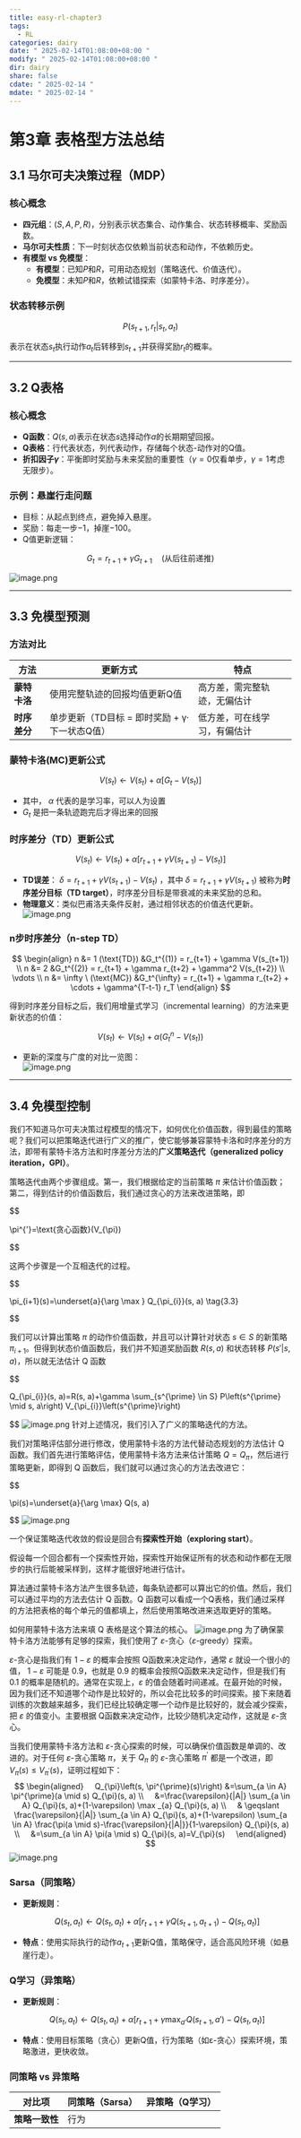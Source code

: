 ```yaml
---
title: easy-rl-chapter3
tags:
  - RL
categories: dairy
date: " 2025-02-14T01:08:00+08:00 "
modify: " 2025-02-14T01:08:00+08:00 "
dir: dairy
share: false
cdate: " 2025-02-14 "
mdate: " 2025-02-14 "
---
```


# 第3章 表格型方法总结

## 3.1 马尔可夫决策过程（MDP）

### 核心概念

- **四元组**：$(S, A, P, R)$，分别表示状态集合、动作集合、状态转移概率、奖励函数。
- **马尔可夫性质**：下一时刻状态仅依赖当前状态和动作，不依赖历史。
- **有模型 vs 免模型**：
  - **有模型**：已知$P$和$R$，可用动态规划（策略迭代、价值迭代）。
  - **免模型**：未知$P$和$R$，依赖试错探索（如蒙特卡洛、时序差分）。

### 状态转移示例

$$
P(s_{t+1}, r_t | s_t, a_t)
$$

表示在状态$s_t$执行动作$a_t$后转移到$s_{t+1}$并获得奖励$r_t$的概率。

---

## 3.2 Q表格

### 核心概念

- **Q函数**：$Q(s, a)$表示在状态$s$选择动作$a$的长期期望回报。
- **Q表格**：行代表状态，列代表动作，存储每个状态-动作对的Q值。
- **折扣因子$\gamma$**：平衡即时奖励与未来奖励的重要性（$\gamma=0$仅看单步，$\gamma=1$考虑无限步）。

### 示例：悬崖行走问题

- 目标：从起点到终点，避免掉入悬崖。
- 奖励：每走一步$-1$，掉崖$-100$。
- Q值更新逻辑：

$$
  G_t = r_{t+1} + \gamma G_{t+1} \quad (\text{从后往前递推})
$$

![image.png](https://raw.githubusercontent.com/Tendourisu/images/master/202502171831301.png)

---

## 3.3 免模型预测

### 方法对比

| **方法**       | **更新方式**                          | **特点**                               |
|----------------|--------------------------------------|----------------------------------------|
| **蒙特卡洛**   | 使用完整轨迹的回报均值更新Q值          | 高方差，需完整轨迹，无偏估计           |
| **时序差分**   | 单步更新（TD目标 = 即时奖励 + γ·下一状态Q值） | 低方差，可在线学习，有偏估计           |

### 蒙特卡洛(MC)更新公式

$$
V(s_t) \leftarrow V(s_t) + \alpha \left[ G_{t} - V(s_t) \right]
$$

- 其中， $\alpha$ 代表的是学习率，可以人为设置
- $G_t$ 是把一条轨迹跑完后才得出来的回报

### 时序差分（TD）更新公式

$$
V(s_t) \leftarrow V(s_t) + \alpha \left[ r_{t+1} + \gamma V(s_{t+1}) - V(s_t) \right]
$$

- **TD误差**： $\delta = r_{t+1} + \gamma V(s_{t+1}) - V(s_t)$ ，其中 $\delta = r_{t+1} + \gamma V(s_{t+1})$ 被称为**时序差分目标（TD target）**，时序差分目标是带衰减的未来奖励的总和。
- **物理意义**：类似巴甫洛夫条件反射，通过相邻状态的价值迭代更新。  
![image.png](https://raw.githubusercontent.com/Tendourisu/images/master/202502171835268.png)

### n步时序差分（n-step TD）

$$
\begin{align}
n &= 1  (\text{TD})  &G_t^{(1)} = r_{t+1} + \gamma V(s_{t+1}) \\
n &= 2  &G_t^{(2)} = r_{t+1} + \gamma r_{t+2} + \gamma^2 V(s_{t+2}) \\
\vdots \\
n &= \infty \ (\text{MC}) &G_t^{\infty} = r_{t+1} + \gamma r_{t+2} + \cdots + \gamma^{T-t-1} r_T
\end{align}
$$

得到时序差分目标之后，我们用增量式学习（incremental learning）的方法来更新状态的价值：

$$
V(s_{t})←V(s_{t})+α(G_{t}^n−V(s_{t}))
$$

- 更新的深度与广度的对比一览图：  
![image.png](https://raw.githubusercontent.com/Tendourisu/images/master/202502171943746.png)

---

## 3.4 免模型控制
我们不知道马尔可夫决策过程模型的情况下，如何优化价值函数，得到最佳的策略呢？我们可以把策略迭代进行广义的推广，使它能够兼容蒙特卡洛和时序差分的方法，即带有蒙特卡洛方法和时序差分方法的**广义策略迭代（generalized policy iteration，GPI）**。

  

策略迭代由两个步骤组成。第一，我们根据给定的当前策略 $\pi$ 来估计价值函数；第二，得到估计的价值函数后，我们通过贪心的方法来改进策略，即

$$

\pi^{'}=\text{贪心函数}(V_{\pi})

$$

  

这两个步骤是一个互相迭代的过程。

  

$$

\pi_{i+1}(s)=\underset{a}{\arg \max } Q_{\pi_{i}}(s, a) \tag{3.3}

$$

  

我们可以计算出策略 $\pi$ 的动作价值函数，并且可以计算针对状态 $s \in S$ 的新策略 $\pi_{i+1}$。但得到状态价值函数后，我们并不知道奖励函数 $R(s,a)$ 和状态转移 $P(s'|s,a)$，所以就无法估计 Q 函数

$$

Q_{\pi_{i}}(s, a)=R(s, a)+\gamma \sum_{s^{\prime} \in S} P\left(s^{\prime} \mid s, a\right) V_{\pi_{i}}\left(s^{\prime}\right)

$$
![image.png](https://raw.githubusercontent.com/Tendourisu/images/master/202502172031776.png)
针对上述情况，我们引入了广义的策略迭代的方法。

我们对策略评估部分进行修改，使用蒙特卡洛的方法代替动态规划的方法估计 Q 函数。我们首先进行策略评估，使用蒙特卡洛方法来估计策略 $Q=Q_{\pi}$，然后进行策略更新，即得到 Q 函数后，我们就可以通过贪心的方法去改进它：

$$

\pi(s)=\underset{a}{\arg \max} Q(s, a)

$$
![image.png](https://raw.githubusercontent.com/Tendourisu/images/master/202502172031506.png)


一个保证策略迭代收敛的假设是回合有**探索性开始（exploring start）**。

假设每一个回合都有一个探索性开始，探索性开始保证所有的状态和动作都在无限步的执行后能被采样到，这样才能很好地进行估计。

算法通过蒙特卡洛方法产生很多轨迹，每条轨迹都可以算出它的价值。然后，我们可以通过平均的方法去估计 Q 函数。Q 函数可以看成一个Q表格，我们通过采样的方法把表格的每个单元的值都填上，然后使用策略改进来选取更好的策略。

如何用蒙特卡洛方法来填 Q 表格是这个算法的核心。
![image.png](https://raw.githubusercontent.com/Tendourisu/images/master/202502172032485.png)
为了确保蒙特卡洛方法能够有足够的探索，我们使用了 $\varepsilon$-贪心（$\varepsilon\text{-greedy}$）探索。

$\varepsilon$-贪心是指我们有 $1-\varepsilon$ 的概率会按照 Q函数来决定动作，通常 $\varepsilon$ 就设一个很小的值， $1-\varepsilon$ 可能是 0.9，也就是 0.9 的概率会按照Q函数来决定动作，但是我们有 0.1 的概率是随机的。通常在实现上，$\varepsilon$ 的值会随着时间递减。在最开始的时候，因为我们还不知道哪个动作是比较好的，所以会花比较多的时间探索。接下来随着训练的次数越来越多，我们已经比较确定哪一个动作是比较好的，就会减少探索，把 $\varepsilon$ 的值变小。主要根据 Q函数来决定动作，比较少随机决定动作，这就是 $\varepsilon$-贪心。

当我们使用蒙特卡洛方法和 $\varepsilon$-贪心探索的时候，可以确保价值函数是单调的、改进的。对于任何 $\varepsilon$-贪心策略 $\pi$，关于 $Q_{\pi}$ 的 $\varepsilon$-贪心策略 $\pi^{\prime}$ 都是一个改进，即 $V_{\pi}(s) \leqslant V_{\pi^{\prime}}(s)$，证明过程如下：
$$
\begin{aligned}
    Q_{\pi}\left(s, \pi^{\prime}(s)\right) &=\sum_{a \in A} \pi^{\prime}(a \mid s) Q_{\pi}(s, a) \\
    &=\frac{\varepsilon}{|A|} \sum_{a \in A} Q_{\pi}(s, a)+(1-\varepsilon) \max _{a} Q_{\pi}(s, a) \\
    & \geqslant \frac{\varepsilon}{|A|} \sum_{a \in A} Q_{\pi}(s, a)+(1-\varepsilon) \sum_{a \in A} \frac{\pi(a \mid s)-\frac{\varepsilon}{|A|}}{1-\varepsilon} Q_{\pi}(s, a) \\
    &=\sum_{a \in A} \pi(a \mid s) Q_{\pi}(s, a)=V_{\pi}(s)
    \end{aligned}
$$
![image.png](https://raw.githubusercontent.com/Tendourisu/images/master/202502172033144.png)

### Sarsa（同策略）

- **更新规则**：

  ```math
  Q(s_t, a_t) \leftarrow Q(s_t, a_t) + \alpha \left[ r_{t+1} + \gamma Q(s_{t+1}, a_{t+1}) - Q(s_t, a_t) \right]
  ```

- **特点**：使用实际执行的动作$a_{t+1}$更新Q值，策略保守，适合高风险环境（如悬崖行走）。

### Q学习（异策略）

- **更新规则**：

  ```math
  Q(s_t, a_t) \leftarrow Q(s_t, a_t) + \alpha \left[ r_{t+1} + \gamma \max_{a'} Q(s_{t+1}, a') - Q(s_t, a_t) \right]
  ```

- **特点**：使用目标策略（贪心）更新Q值，行为策略（如ε-贪心）探索环境，策略激进，更快收敛。

### 同策略 vs 异策略

| **对比项**   | **同策略（Sarsa）**                  | **异策略（Q学习）**                |
|--------------|--------------------------------------|------------------------------------|
| **策略一致性** | 行为
